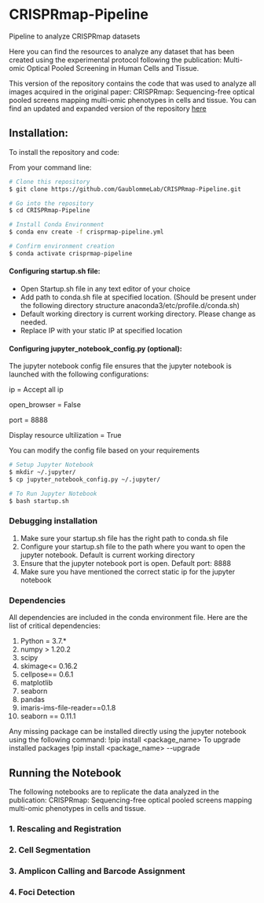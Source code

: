 # CRISPRmap-Pipeline
Pipeline to analyze CRISPRmap datasets

Here you can find the resources to analyze any dataset that has been created using the experimental protocol following the publication: Multi-omic Optical Pooled Screening in Human Cells and Tissue.

This version of the repository contains the code that was used to analyze all images acquired in the original paper: CRISPRmap: Sequencing-free optical pooled screens mapping multi-omic phenotypes in cells and tissue. You can find an updated and expanded version of the repository [here](https://github.com/GaublommeLab/CRISPRmap_maxPro)

## Installation:

To install the repository and code:

From your command line:

```bash
# Clone this repository
$ git clone https://github.com/GaublommeLab/CRISPRmap-Pipeline.git

# Go into the repository
$ cd CRISPRmap-Pipeline

# Install Conda Environment
$ conda env create -f crisprmap-pipeline.yml

# Confirm environment creation
$ conda activate crisprmap-pipeline

```
#### Configuring startup.sh file:

- Open Startup.sh file in any text editor of your choice
- Add path to conda.sh file at specified location. (Should be present under the following directory structure anaconda3/etc/profile.d/conda.sh)
- Default working directory is current working directory. Please change as needed.
- Replace IP with your static IP at specified location

#### Configuring jupyter_notebook_config.py (optional):

The jupyter notebook config file ensures that the jupyter notebook is launched with the following configurations:

ip = Accept all ip

open_browser = False

port = 8888

Display resource ultilization = True

You can modify the config file based on your requirements

```bash
# Setup Jupyter Notebook
$ mkdir ~/.jupyter/
$ cp jupyter_notebook_config.py ~/.jupyter/

# To Run Jupyter Notebook
$ bash startup.sh
```
### Debugging installation
1. Make sure your startup.sh file has the right path to conda.sh file
2. Configure your startup.sh file to the path where you want to open the jupyter notebook. Default is current working directory
3. Ensure that the jupyter notebook port is open. Default port: 8888
4. Make sure you have mentioned the correct static ip for the jupyter notebook

### Dependencies

All dependencies are included in the conda environment file. Here are the list of critical dependencies:

1. Python = 3.7.*
2. numpy > 1.20.2
3. scipy
4. skimage<= 0.16.2
5. cellpose== 0.6.1
6. matplotlib
7. seaborn
8. pandas
9. imaris-ims-file-reader==0.1.8
10. seaborn == 0.11.1

Any missing package can be installed directly using the jupyter notebook using the following command:
!pip install <package_name>
To upgrade installed packages
!pip install <package_name> --upgrade

## Running the Notebook

The following notebooks are to replicate the data analyzed in the publication: CRISPRmap: Sequencing-free optical pooled screens mapping multi-omic phenotypes in cells and tissue.

### 1. Rescaling and Registration



### 2. Cell Segmentation

### 3. Amplicon Calling and Barcode Assignment

### 4. Foci Detection